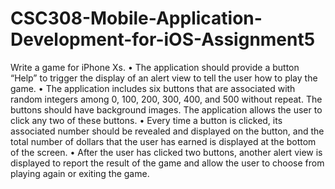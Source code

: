 # CSC308-Mobile-Application-Development-for-iOS-Assignment5
Write a game for iPhone Xs.
• The application should provide a button “Help” to trigger the display of an alert view to
tell the user how to play the game.
• The application includes six buttons that are associated with random integers among 0,
100, 200, 300, 400, and 500 without repeat. The buttons should have background images.
The application allows the user to click any two of these buttons.
• Every time a button is clicked, its associated number should be revealed and displayed on
the button, and the total number of dollars that the user has earned is displayed at the
bottom of the screen.
• After the user has clicked two buttons, another alert view is displayed to report the result
of the game and allow the user to choose from playing again or exiting the game.
